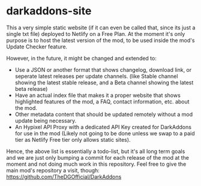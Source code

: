 # darkaddons-site

This a very simple static website (if it can even be called that, since its just a single txt file) deployed to Netlify on a Free Plan. At the moment it's only purpose is to host the latest version of the mod, to be used inside the mod's Update Checker feature.

However, in the future, it might be changed and extended to:
 - Use a JSON or another format that shows changelog, download link, or seperate latest releases per update channels. (like Stable channel showing the latest stable release, and a Beta channel showing the latest beta release)
 - Have an actual index file that makes it a proper website that shows highlighted features of the mod, a FAQ, contact information, etc. about the mod.
 - Other metadata content that should be updated remotely without a mod update being necessary.
 - An Hypixel API Proxy with a dedicated API Key created for DarkAddons for use in the mod (Likely not going to be done unless we swap to a paid tier as Netlify Free tier only allows static sites).

Hence, the above list is essentially a todo-list, but it's all long term goals and we are just only bumping a commit for each release of the mod at the moment and not doing much work in this repository. Feel free to give the main mod's repository a visit, though: https://github.com/TheDGOfficial/DarkAddons
